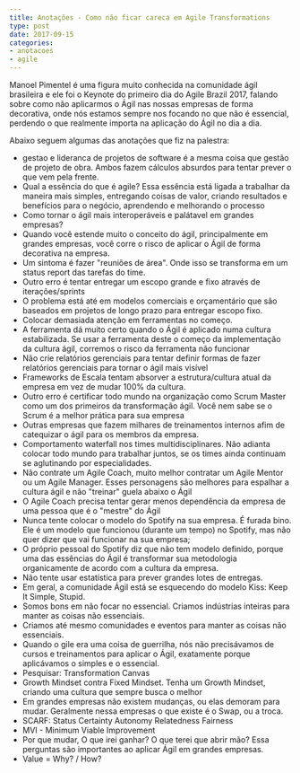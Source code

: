 ```yaml
---
title: Anotações - Como não ficar careca em Agile Transformations
type: post
date: 2017-09-15
categories:
- anotacoes
- agile
---
```


Manoel Pimentel é uma figura muito conhecida na comunidade ágil brasileira e ele foi o Keynote do primeiro dia do Agile Brazil 2017, falando sobre como não aplicarmos o Ágil nas nossas empresas de forma decorativa, onde nós estamos sempre nos focando no que não é essencial, perdendo o que realmente importa na aplicação do Ágil no dia a dia.

Abaixo seguem algumas das anotações que fiz na palestra:

- gestao e lideranca de projetos de software é a mesma coisa que gestão de projeto de obra. Ambos fazem cálculos absurdos para tentar prever o que vem pela frente.
- Qual a essência do que é agile? Essa essência está ligada a trabalhar da maneira mais simples, entregando coisas de valor, criando resultados e benefícios para o negócio, aprendendo e melhorando o processo
- Como tornar o ágil mais interoperáveis e palátavel em grandes empresas? 
- Quando você estende muito o conceito do ágil, principalmente em grandes empresas, você corre o risco de aplicar o Ágil de forma decorativa na empresa.
- Um sintoma é fazer "reuniões de área". Onde isso se transforma em um status report das tarefas do time.
- Outro erro é tentar entregar um escopo grande e fixo através de iterações/sprints
- O problema está até em modelos comerciais e orçamentário que são baseados em projetos de longo prazo para entregar escopo fixo.
- Colocar demasiada atenção em ferramentas no começo.
- A ferramenta dá muito certo quando o Ágil é aplicado numa cultura estabilizada. Se usar a ferramenta deste o começo da implementação da cultura ágil, corremos o risco da ferramenta não funcionar
- Não crie relatórios gerenciais para tentar definir formas de fazer relatórios gerenciais para tornar o ágil mais visível
- Frameworks de Escala tentam absorver a estrutura/cultura atual da empresa em vez de mudar 100% da cultura.
- Outro erro é certificar todo mundo na organização como Scrum Master como um dos primeiros da transformação ágil. Você nem sabe se o Scrum é a melhor prática para sua empresa
- Outras empresas que fazem milhares de treinamentos internos afim de catequizar o ágil para os membros da empresa. 
- Comportamento waterfall nos times multidisciplinares. Não adianta colocar todo mundo para trabalhar juntos, se os times ainda continuam se aglutinando por especialidades.
- Não contrate um Agile Coach, muito melhor contratar um Agile Mentor ou um Agile Manager. Esses personagens são melhores para espalhar a cultura ágil e não "treinar" guela abaixo o Ágil
- O Agile Coach precisa tentar gerar menos dependência da empresa de uma pessoa que é o "mestre" do Ágil
- Nunca tente colocar o modelo do Spotify na sua empresa. É furada bino. Ele é um modelo que funcionou (durante um tempo) no Spotify, mas não quer dizer que vai funcionar na sua empresa;
- O próprio pessoal do Spotify diz que não tem modelo definido, porque uma das essências do Ágil é transformar sua metodologia organicamente de acordo com a cultura da empresa.
- Não tente usar estatística para prever grandes lotes de entregas. 
- Em geral, a comunidade Ágil está se esquecendo do modelo Kiss: Keep It Simple, Stupid.
- Somos bons em não focar no essencial. Criamos indústrias inteiras para manter as coisas não essenciais.
- Criamos até mesmo comunidades e eventos para manter as coisas não essenciais.
- Quando o gile era uma coisa de guerrilha, nós não precisávamos de cursos e treinamentos para aplicar o Ágil, exatamente porque aplicávamos o simples e o essencial.
- Pesquisar: Transformation Canvas
- Growth Mindset contra Fixed Mindset. Tenha um Growth Mindset, criando uma cultura que sempre busca o melhor
- Em grandes empresas não existem mudanças, ou elas demoram para mudar. Geralmente nessa empresas o que existe é o Swap, ou a troca.
- SCARF: Status Certainty Autonomy Relatedness Fairness
- MVI - Minimum Viable Improvement
- Por que mudar, O que irei ganhar? O que terei que abrir mão? Essa perguntas são importantes ao aplicar Ágil em grandes empresas.
- Value = Why? / How?